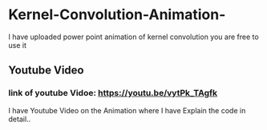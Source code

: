 ﻿# Kernel-Convolution-Animation-
I have uploaded power point animation of kernel convolution you are free to use it
## Youtube Video
### link of youtube Vidoe: https://youtu.be/vytPk_TAgfk
  I have Youtube Video on the Animation where I have Explain the code in detail..
